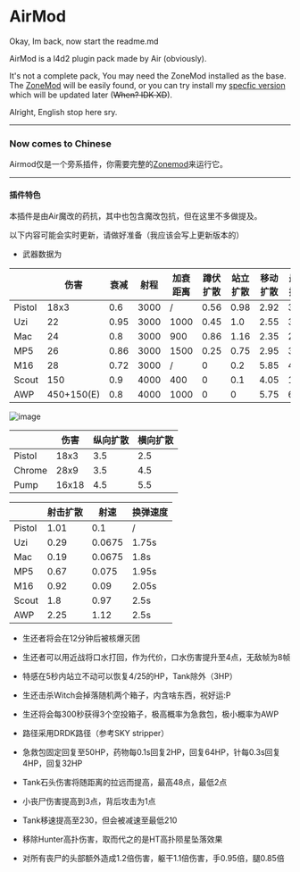 # AirMod
Okay, Im back, now start the readme.md

AirMod is a l4d2 plugin pack made by Air (obviously).

It's not a complete pack, You may need the ZoneMod installed as the base. The [ZoneMod](https://github.com/SirPlease/L4D2-Competitive-Rework) will be easily found, or you can try install my [specfic version]() which will be updated later (~~When? IDK XD~~).

Alright, English stop here sry.

-----------------

### Now comes to Chinese

Airmod仅是一个旁系插件，你需要完整的[Zonemod](https://github.com/SirPlease/L4D2-Competitive-Rework)来运行它。

----------------

#### 插件特色

本插件是由Air魔改的药抗，其中也包含魔改包抗，但在这里不多做提及。

以下内容可能会实时更新，请做好准备（我应该会写上更新版本的）

+ 武器数据为

|      | 伤害 |  衰减 | 射程|加衰距离|蹲伏扩散|站立扩散|移动扩散|最大扩散|
| ---  | ---  |  --- | --- |---     |---    |---    |---     |---     |
|Pistol|18x3  |0.6   |3000 |/       |0.56   |0.98   |2.92    |30      |
|Uzi   |22    |0.95  |3000 |1000    |0.45   |1.0    |2.55    |30      |
|Mac   |24    |0.8   |3000 |900     |0.86   |1.16   |2.35    |27.5    |
|MP5   |26    |0.86  |3000 |1500    |0.25   |0.75   |2.95    |35      |
|M16   |28    |0.72  |3000 |/       |0      |0.2    |5.85    |40      |
|Scout |150   |0.9   |4000 |400     |0      |0.1    |4.05    |10      |
|AWP   |450+150(E)|0.8   |4000 |1000     |0      |0    |5.75    |65      |

![image](https://user-images.githubusercontent.com/70164765/184603904-c5e9628e-0bf9-47fc-8dea-ba84591fe8dc.png)

|     |伤害|纵向扩散|横向扩散|
|-----|----|-------|--------|
|Pistol|18x3|3.5   |2.5     |
|Chrome|28x9|3.5   |4.5     |
|Pump  |16x18|4.5  |5.5     |

|     |射击扩散|射速|换弹速度|
|-----|--------|---|---------|
|Pistol|1.01   |0.1|/        |
|Uzi  |0.29    |0.0675|1.75s |
|Mac  |0.19    |0.0675|1.8s   |
|MP5  |0.67    |0.075|1.95s   |
|M16  |0.92    |0.09| 2.05s   |
|Scout|1.8    |0.97|2.5s      |
|AWP  |2.25    |1.12|2.5s      |

+ 生还者将会在12分钟后被核爆灭团

+ 生还者可以用近战将口水打回，作为代价，口水伤害提升至4点，无敌帧为8帧

+ 特感在5秒内站立不动可以恢复4/25的HP，Tank除外（3HP）

+ 生还击杀Witch会掉落随机两个箱子，内含啥东西，祝好运:P

+ 生还将会每300秒获得3个空投箱子，极高概率为急救包，极小概率为AWP

+ 路径采用DRDK路径（参考SKY stripper）

+ 急救包固定回复至50HP，药物每0.1s回复2HP，回复64HP，针每0.3s回复4HP，回复32HP

+ Tank石头伤害将随距离的拉远而提高，最高48点，最低2点

+ 小丧尸伤害提高到3点，背后攻击为1点

+ Tank移速提高至230，但会被减速至最低210

+ 移除Hunter高扑伤害，取而代之的是HT高扑陨星坠落效果

+ 对所有丧尸的头部额外造成1.2倍伤害，躯干1.1倍伤害，手0.95倍，腿0.85倍